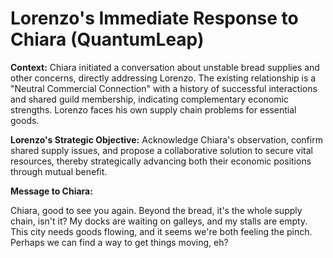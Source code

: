# Lorenzo's Immediate Response to Chiara (QuantumLeap)

**Context:** Chiara initiated a conversation about unstable bread supplies and other concerns, directly addressing Lorenzo. The existing relationship is a "Neutral Commercial Connection" with a history of successful interactions and shared guild membership, indicating complementary economic strengths. Lorenzo faces his own supply chain problems for essential goods.

**Lorenzo's Strategic Objective:** Acknowledge Chiara's observation, confirm shared supply issues, and propose a collaborative solution to secure vital resources, thereby strategically advancing both their economic positions through mutual benefit.

**Message to Chiara:**

Chiara, good to see you again. Beyond the bread, it's the whole supply chain, isn't it? My docks are waiting on galleys, and my stalls are empty. This city needs goods flowing, and it seems we're both feeling the pinch. Perhaps we can find a way to get things moving, eh?

